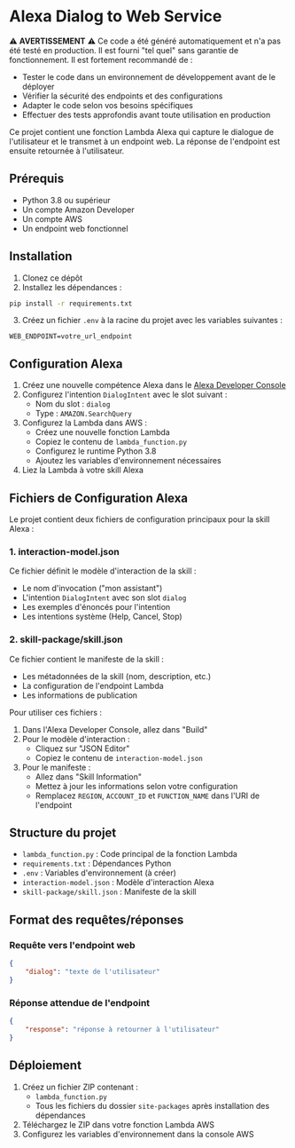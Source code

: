 # Alexa Dialog to Web Service

⚠️ **AVERTISSEMENT** ⚠️
Ce code a été généré automatiquement et n'a pas été testé en production. Il est fourni "tel quel" sans garantie de fonctionnement. Il est fortement recommandé de :
- Tester le code dans un environnement de développement avant de le déployer
- Vérifier la sécurité des endpoints et des configurations
- Adapter le code selon vos besoins spécifiques
- Effectuer des tests approfondis avant toute utilisation en production

Ce projet contient une fonction Lambda Alexa qui capture le dialogue de l'utilisateur et le transmet à un endpoint web. La réponse de l'endpoint est ensuite retournée à l'utilisateur.

## Prérequis

- Python 3.8 ou supérieur
- Un compte Amazon Developer
- Un compte AWS
- Un endpoint web fonctionnel

## Installation

1. Clonez ce dépôt
2. Installez les dépendances :
```bash
pip install -r requirements.txt
```

3. Créez un fichier `.env` à la racine du projet avec les variables suivantes :
```
WEB_ENDPOINT=votre_url_endpoint
```

## Configuration Alexa

1. Créez une nouvelle compétence Alexa dans le [Alexa Developer Console](https://developer.amazon.com/alexa)
2. Configurez l'intention `DialogIntent` avec le slot suivant :
   - Nom du slot : `dialog`
   - Type : `AMAZON.SearchQuery`
3. Configurez la Lambda dans AWS :
   - Créez une nouvelle fonction Lambda
   - Copiez le contenu de `lambda_function.py`
   - Configurez le runtime Python 3.8
   - Ajoutez les variables d'environnement nécessaires
4. Liez la Lambda à votre skill Alexa

## Fichiers de Configuration Alexa

Le projet contient deux fichiers de configuration principaux pour la skill Alexa :

### 1. interaction-model.json
Ce fichier définit le modèle d'interaction de la skill :
- Le nom d'invocation ("mon assistant")
- L'intention `DialogIntent` avec son slot `dialog`
- Les exemples d'énoncés pour l'intention
- Les intentions système (Help, Cancel, Stop)

### 2. skill-package/skill.json
Ce fichier contient le manifeste de la skill :
- Les métadonnées de la skill (nom, description, etc.)
- La configuration de l'endpoint Lambda
- Les informations de publication

Pour utiliser ces fichiers :
1. Dans l'Alexa Developer Console, allez dans "Build"
2. Pour le modèle d'interaction :
   - Cliquez sur "JSON Editor"
   - Copiez le contenu de `interaction-model.json`
3. Pour le manifeste :
   - Allez dans "Skill Information"
   - Mettez à jour les informations selon votre configuration
   - Remplacez `REGION`, `ACCOUNT_ID` et `FUNCTION_NAME` dans l'URI de l'endpoint

## Structure du projet

- `lambda_function.py` : Code principal de la fonction Lambda
- `requirements.txt` : Dépendances Python
- `.env` : Variables d'environnement (à créer)
- `interaction-model.json` : Modèle d'interaction Alexa
- `skill-package/skill.json` : Manifeste de la skill

## Format des requêtes/réponses

### Requête vers l'endpoint web
```json
{
    "dialog": "texte de l'utilisateur"
}
```

### Réponse attendue de l'endpoint
```json
{
    "response": "réponse à retourner à l'utilisateur"
}
```

## Déploiement

1. Créez un fichier ZIP contenant :
   - `lambda_function.py`
   - Tous les fichiers du dossier `site-packages` après installation des dépendances
2. Téléchargez le ZIP dans votre fonction Lambda AWS
3. Configurez les variables d'environnement dans la console AWS 